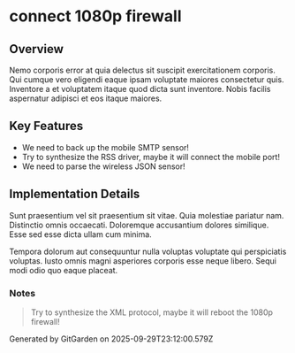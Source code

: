 # connect 1080p firewall

## Overview
Nemo corporis error at quia delectus sit suscipit exercitationem corporis. Qui cumque vero eligendi eaque ipsam voluptate maiores consectetur quis. Inventore a et voluptatem itaque quod dicta sunt inventore. Nobis facilis aspernatur adipisci et eos itaque maiores.

## Key Features
- We need to back up the mobile SMTP sensor!
- Try to synthesize the RSS driver, maybe it will connect the mobile port!
- We need to parse the wireless JSON sensor!

## Implementation Details
Sunt praesentium vel sit praesentium sit vitae. Quia molestiae pariatur nam. Distinctio omnis occaecati. Doloremque accusantium dolores similique. Esse sed esse dicta ullam cum minima.
 Tempora dolorum aut consequuntur nulla voluptas voluptate qui perspiciatis voluptas. Iusto omnis magni asperiores corporis esse neque libero. Sequi modi odio quo eaque placeat.

### Notes
> Try to synthesize the XML protocol, maybe it will reboot the 1080p firewall!

Generated by GitGarden on 2025-09-29T23:12:00.579Z
